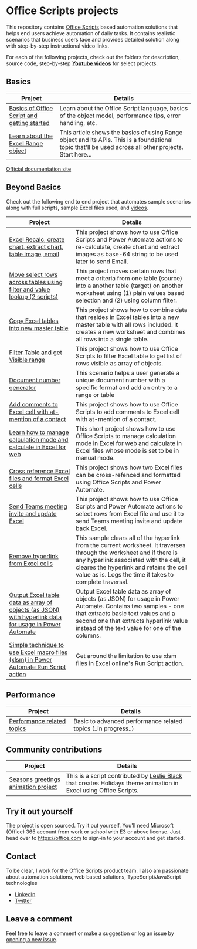 # Office Scripts projects

This repository contains [Office Scripts](https://docs.microsoft.com/office/dev/scripts/overview/excel) based automation solutions that helps end users achieve automation of daily tasks. It contains realistic scenarios that business users face and provides detailed solution along with step-by-step instructional video links. 

For each of the following projects, check out the folders for description, source code, step-by-step [**Youtube videos**](https://www.youtube.com/playlist?list=PLr3zVPZrMOUMl88fs8uc2GGAePRnNe6m0) for select projects. 

## Basics 

| Project | Details |
|---------|---------|
| [Basics of Office Script and getting started](Getting%20Started)    | Learn about the Office Script language, basics of the object model, performance tips, error handling, etc.   |
| [Learn about the Excel Range object](Range%20Basics)    | This article shows the basics of using Range object and its APIs. This is a foundational topic that'll be used across all other projects. Start here...   |

[Official documentation site](https://docs.microsoft.com/office/dev/scripts/)

## Beyond Basics 

Check out the following end to end project that automates sample scenarios along with full scripts, sample Excel files used, and [videos](https://www.youtube.com/playlist?list=PLr3zVPZrMOUMl88fs8uc2GGAePRnNe6m0).

| Project | Details |
|---------|---------|
| [Excel Recalc, create chart, extract chart, table image, email](Chart%20and%20Table%20Images)    | This project shows how to use Office Scripts and Power Automate actions to re-calculate, create chart and extract images as base-64 string to be used later to send Email.        |
| [Move select rows across tables using filter and value lookup (2 scripts)](Move%20Rows%20Across%20Tables)    | This project moves certain rows that meet a criteria from one table (source) into a another table (target) on another worksheet using (1) plain values based selection and (2) using column filter.     |
|[Copy Excel tables into new master table](Copy%20Tables%20to%20Master%20Table)|This project shows how to combine data that resides in Excel tables into a new master table with all rows included. It creates a new worksheet and combines all rows into a single table.|
| [Filter Table and get Visible range](Filter%20Table%20Get%20Visible%20Range%20as%20Object%20Array)    | This project shows how to use Office Scripts to filter Excel table to get list of rows visible as array of objects.        |
| [Document number generator](Document%20Number%20Generator)    | This scenario helps a user generate a unique document number with a specific format and add an entry to a range or table  |
| [Add comments to Excel cell with at-mention of a contact](Add%20Excel%20Comments)    | This project shows how to use Office Scripts to add comments to Excel cell with at-mention of a contact.|
| [Learn how to manage calculation mode and calculate in Excel for web](Excel%20Calculation)    | This short project shows how to use Office Scripts to manage calculation mode in Excel for web and calculate in Excel files whose mode is set to be in manual mode.|
| [Cross reference Excel files and format Excel cells](Event%20Cross%20Reference)    | This project shows how two Excel files can be cross-refenced and formatted using Office Scripts and Power Automate. |
| [Send Teams meeting invite and update Excel](Excel%20and%20Teams%20Invite)    |  This project shows how to use Office Scripts and Power Automate actions to select rows from Excel file and use it to send Teams meeting invite and update back Excel. |
| [Remove hyperlink from Excel cells](Remove%20Hyperlinks%20from%20Excel%20Cells)    | This sample clears all of the hyperlink from the current worksheet. It traverses through the worksheet and if there is any hyperlink associated with the cell, it cleares the hyperlink and retains the cell value as is. Logs the time it takes to complete traversal. |
| [Output Excel table data as array of objects (as JSON) with hyperlink data for usage in Power Automate](Return%20Table%20Data%20as%20Array%20of%20Objects)    | Output Excel table data as array of objects (as JSON) for usage in Power Automate. Contains two samples - one that extracts basic text values and a second one that extracts hyperlink value instead of the text value for one of the columns. |
| [Simple technique to use Excel macro files (xlsm) in Power Automate Run Script action ](Excel%20and%20Power%20Automate/Using%20Excel%20Macro%20Files.MD)    | Get around the limitation to use xlsm files in Excel online's Run Script action. |


## Performance 

| Project | Details |
|---------|---------|
| [Performance related topics](Performance)    | Basic to advanced performance related topics (..in progress..)   |

## Community contributions 

| Project | Details |
|---------|---------|
| [Seasons greetings animation project](Community%20Projects/Seasons%20Greetings)    | This is a script contributed by [Leslie Black](https://www.linkedin.com/in/lesblackconsultant/) that creates Holidays theme animation in Excel using Office Scripts.   |

## Try it out yourself

The project is open sourced. Try it out yourself. You'll need Microsoft (Office) 365 account from work or school with E3 or above license. Just head over to https://office.com to sign-in to your account and get started.

## Contact

To be clear, I work for the Office Scripts product team. I also am passionate about automation solutions, web based solutions, TypeScript/JavaScript technologies 
* [LinkedIn](https://www.linkedin.com/in/rsudhi/)
* [Twitter](https://twitter.com/rsudhi)


## Leave a comment
Feel free to leave a comment or make a suggestion or log an issue by [opening a new issue](https://github.com/sumurthy/officescripts-projects/issues).

